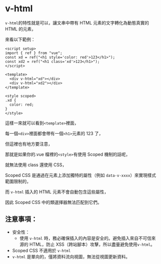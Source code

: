 # v-html

`v-html`的特性就是可以，讓文串中帶有 HTML 元素的文字轉化為動態真實的 HTML 的元素，

來看以下範例：

```vue
<script setup>
import { ref } from "vue";
const xd = ref("<h1 style='color: red'>123</h1>");
const xd2 = ref("<h1 class='xd'>123</h1>");
</script>

<template>
  <div v-html="xd"></div>
  <div v-html="xd2"></div>
</template>

<style scoped>
.xd {
  color: red;
}
</style>
```

這樣一來就可以看到`<template>`裡面，

每一個`<div>`裡面都會帶有一個`<h1>`元素的 123 了，

但這裡也有地方要注意，

那就是如果你的.vue 檔裡的`<style>`有使用 Scoped 機制的話呢，

就無法使用 class 還使用 CSS，

Scoped CSS 是通過在元素上添加獨特的屬性（例如 `data-v-xxxx`）來實現樣式範圍限制的，

而 `v-html` 插入的 HTML 元素不會自動包含這些屬性，

因此 Scoped CSS 中的類選擇器無法匹配到它們。

## 注意事項：

- 安全性：
  - 使用 `v-html` 時，務必確保插入的內容是安全的。避免插入來自不可信來源的 HTML，防止 XSS（跨站腳本）攻擊，所以盡量避免使用`v-html`。
- Scoped CSS 不適用於 `v-html`
- `v-html` 是單向的，僅將資料流向視圖，無法從視圖更新資料。
